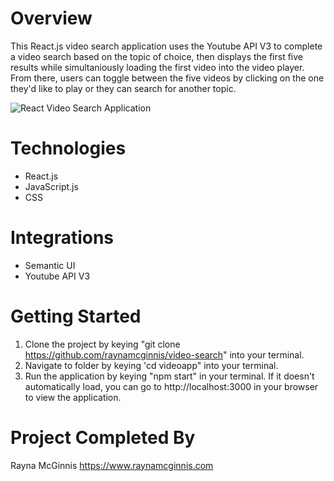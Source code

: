 # Overview

This React.js video search application uses the Youtube API V3 to complete a video search based on the topic of choice, then displays the first five results while simultaniously loading the first video into the video player. From there, users can toggle between the five videos by clicking on the one they'd like to play or they can search for another topic.

![React Video Search Application](./images/videosearch.png) 

# Technologies
- React.js
- JavaScript.js
- CSS

# Integrations
- Semantic UI
- Youtube API V3

# Getting Started

1. Clone the project by keying "git clone https://github.com/raynamcginnis/video-search" into your terminal.
2. Navigate to folder by keying 'cd videoapp" into your terminal.  
3. Run the application by keying "npm start" in your terminal. If it doesn't automatically load, you can go to http://localhost:3000 in your browser to view the application.

# Project Completed By

Rayna McGinnis
https://www.raynamcginnis.com